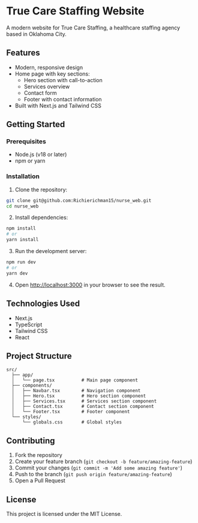 # True Care Staffing Website

A modern website for True Care Staffing, a healthcare staffing agency based in Oklahoma City.

## Features

- Modern, responsive design
- Home page with key sections:
  - Hero section with call-to-action
  - Services overview
  - Contact form
  - Footer with contact information
- Built with Next.js and Tailwind CSS

## Getting Started

### Prerequisites

- Node.js (v18 or later)
- npm or yarn

### Installation

1. Clone the repository:
```bash
git clone git@github.com:Richierichman15/nurse_web.git
cd nurse_web
```

2. Install dependencies:
```bash
npm install
# or
yarn install
```

3. Run the development server:
```bash
npm run dev
# or
yarn dev
```

4. Open [http://localhost:3000](http://localhost:3000) in your browser to see the result.

## Technologies Used

- Next.js
- TypeScript
- Tailwind CSS
- React

## Project Structure

```
src/
  ├── app/
  │   └── page.tsx          # Main page component
  ├── components/
  │   ├── Navbar.tsx        # Navigation component
  │   ├── Hero.tsx          # Hero section component
  │   ├── Services.tsx      # Services section component
  │   ├── Contact.tsx       # Contact section component
  │   └── Footer.tsx        # Footer component
  └── styles/
      └── globals.css       # Global styles
```

## Contributing

1. Fork the repository
2. Create your feature branch (`git checkout -b feature/amazing-feature`)
3. Commit your changes (`git commit -m 'Add some amazing feature'`)
4. Push to the branch (`git push origin feature/amazing-feature`)
5. Open a Pull Request

## License

This project is licensed under the MIT License.
